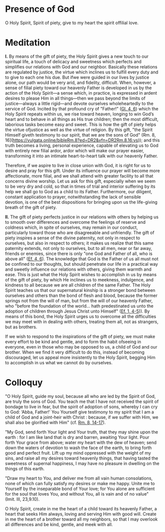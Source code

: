 # Presence of God

O Holy Spirit, Spirit of piety, give to my heart the spirit offilial love.

# Meditation

**I.** By means of the gift of piety, the Holy Spirit gives a new touch to our spiritual life, a touch of delicacy and sweetness which perfects and simplifies our relations with God and our neighbor. Basically these relations are regulated by justice, the virtue which inclines us to fulfill every duty and to give to each one his due. But ifwe were guided in our lives by justice alone, our path would be very arid, and fidelity, difficult. When, however, a sense of filial piety toward our heavenly Father is developed in us by the action of the Holy Spirit—a sense which, in practice, is expressed in ardent desires to please Him in all things—then we pass beyond the limits of justice—always a little rigid—and devote ourselves wholeheartedly to the service of God. Incited by that profound cry of "Father!" ([Gl. 4, 6](https://vulgata.online/bible/Gl.4?ed=DR2&vfn=DR2.Gl.4.6:vs)) which the Holy Spirit repeats within us, we rise toward heaven, longing to win God’s heart and to behave in all things as His true children; then the most difficult, laborious tasks become easy and sweet. This is how the gift of piety helps the virtue ofjustice as well as the virtue of religion. By this gift, "the Spirit Himself giveth testimony to our spirit, that we are the sons of God" (Rm. 8, 16](https://vulgata.online/bibleRm.8?ed=DR2&vfn=DR2Rm.8.16:vs)); and this truth becomes a living, personal experience, capable of elevating us to God with entirely new filial ardor, ardor which will make our prayer easier, transforming it into an intimate heart-to-heart talk with our heavenly Father.

Therefore, if we aspire to live in close union with God, it is right for us to desire and pray for this gift. Under its influence our prayer will become more affectionate, more filial, and we shall attend with greater facility to all that concerns divine worship. Let us ask for this gift, especially when we seem to be very dry and cold, so that in times of trial and interior suffering by its help we shall go to God as a child to its Father. Furthermore, our diligent, constant application to prayer, notwithstanding the lack of sensible devotion, is one of the best dispositions for bringing upon us the life-giving breath of the gift of piety.

**II.** The gift of piety perfects justice in our relations with others by helping us to smooth over differences and overcome the feelings of reserve and coldness which, in spite of ourselves, may remain in our conduct, particularly toward those who are disagreeable and unfriendly. The gift of piety inspires a sense of the divine paternity, not only in respect to ourselves, but also in respect to others; it makes us realize that this same paternity extends, not only to ourselves, but to all men, near or far away, friends or enemies, since there is only "one God and Father of all, who is above all" ([Ef. 4, 6](https://vulgata.online/bible/Ef.4?ed=DR2&vfn=DR2.Ef.4.6:vs)). The knowledge that God is the Father of us all must not be confined to our thoughts, but should penetrate our life in a practical way and sweetly influence our relations with others, giving them warmth and ease. This is just what the Holy Spirit wishes to accomplish in us by means of the gift of piety, by which He inclines us to meekness, indulgence, and kindness to all because we are all children of the same Father. The Holy Spirit teaches us that our supernatural kinship is a stronger bond between ourselves and others than the bond of flesh and blood, because the former springs not from the will of man, but from the will of our heavenly Father, who "before the foundation of the world... hath predestinated us unto the adoption of children through Jesus Christ unto Himself" ([Ef. 1, 4-5](https://vulgata.online/bible/Ef.1?ed=DR2&vfn=DR2.Ef.1.4-5:vs))). By means of this bond, the Holy Spirit urges us to overcome all the difficulties we may meet with in dealing with others, treating them all, not as strangers, but as brothers.

If we wish to respond to the inspirations of the gift of piety, we must make every effort to be kind and gentle, and to form the habit ofseeing in everyone, even in those who may be opposed to us, a child of God and our brother. When we find it very difficult to do this, instead of becoming discouraged, let us appeal more insistently to the Holy Spirit, begging Him to accomplish in us what we cannot do by ourselves.

# Colloquy

"O Holy Spirit, guide my soul, because all who are led by the Spirit of God, are truly the sons of God. You teach me that I have not received the spirit of bondage to live in fear, but the spirit of adoption of sons, whereby I can cry to God: ‘Abba, Father!’ You Yourself give testimony to my spirit that I am a child of God and a joint-heir with Christ : because, if we suffer with Him, we shall also be glorified with Him" (cf. [Rm. 8, 14-17](https://vulgata.online/bible/Rm.8?ed=DR2&vfn=DR2.Rm.8.14-17:vs)).

"My God, send forth Your light and Your truth, that they may shine upon the earth : for I am like land that is dry and barren, awaiting Your light. Pour forth Your grace from above; water my heart with the dew of heaven; send down the waters of devotion to wash the face of the earth, to bring forth good and perfect fruit. Lift up my mind oppressed with the weight of my sins, and raise all my desires toward heavenly things, that having tasted the sweetness of supernal happiness, I may have no pleasure in dwelling on the things of this earth.

"Draw my heart to You, and deliver me from all vain human consolations, none of which can fully satisfy my desires or make me happy. Unite me to Yourself by the inseparable bond of Your love; for You alone are sufficient for the soul that loves You, and without You, all is vain and of no value" (Imit. III, 23,9.10).

O Holy Spirit, create in me the heart of a child toward its heavenly Father, a heart that seeks Him always, loving and serving Him with good will. Create in me the heart of a brother toward all my neighbors, so that I may overlook all differences and be kind, gentle, and meek with all.

